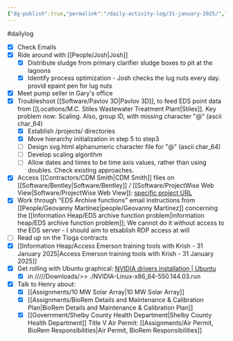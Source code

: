 ```yaml
---
{"dg-publish":true,"permalink":"/daily-activity-log/31-january-2025/","noteIcon":"","created":"2025-01-31T09:46:03.402-06:00"}
---
```


#dailylog 
- [x] Check Emails
- [x] Ride around with [[People/Josh\|Josh]]
	- [x] Distribute sludge from primary clarifier sludge boxes to pit at the lagoons
	- [x] Identify process optimization - Josh checks the lug nuts every day. provid epaint pen for lug nuts
- [x] Meet pump seller in Gary's office
- [x] Troubleshoot [[Software/Pavlov 3D\|Pavlov 3D]], to feed EDS point data from [[Locations/M.C. Stiles Wastewater Treatment Plant\|Stiles]]. Key problem now: Scaling. Also, group ID, with missing character "@" (ascii char_64)
	- [x] Establish /projects/ directories
	- [x] Move hierarchy initialization in step 5 to step3
	- [ ] Design svg.html alphanumeric character file for "@" (ascii char_64)
	- [ ] Develop scaling algorithm
	- [ ] Allow dates and times to be time axis values, rather than using doubles. Check existing approaches.
- [x] Access [[Contractors/CDM Smith\|CDM Smith]] files on [[Software/Bentley\|Software/Bentley]] / [[Software/ProjectWise Web View\|Software/ProjectWise Web View]]: [specific project URL](https://connect-projectwisewebview.bentley.com/connection/9ec17b8d957a12eaa066d17a77c184371328ab9e?project=22e9fe05-ab91-4d9c-9086-b0db16cffeea)
- [x] Work through "EDS Archive functions" email instructions from [[People/Geovanny Martinez\|people/Geovanny Martinez]] concerning the [[Information Heap/EDS archive function problem\|information heap/EDS archive function problem]]; We cannot do it without access to the EDS server - I should aim to etsablish RDP access at will
- [ ] Read up on the Tioga contracts
- [x] [[Information Heap/Access Emerson training tools with Krish - 31 January 2025\|Access Emerson training tools with Krish - 31 January 2025]]
- [x] Get rolling with Ubuntu graphical: [NVIDIA drivers installation | Ubuntu](https://ubuntu.com/server/docs/nvidia-drivers-installation)
	- [x] in /////Downloads/>> ./NVIDIA-Linux-x86_64-550.144.03.run
- [x] Talk to Henry about:
	- [x] [[Assignments/10 MW Solar Array\|10 MW Solar Array]]
	- [x] [[Assignments/BioRem Details and Maintenance & Calibration Plan\|BioRem Details and Maintenance & Calibration Plan]]
	- [x] [[Government/Shelby County Health Department\|Shelby County Health Department]] Title V Air Permit: [[Assignments/Air Permit, BioRem Responsibilities\|Air Permit, BioRem Responsibilities]]
